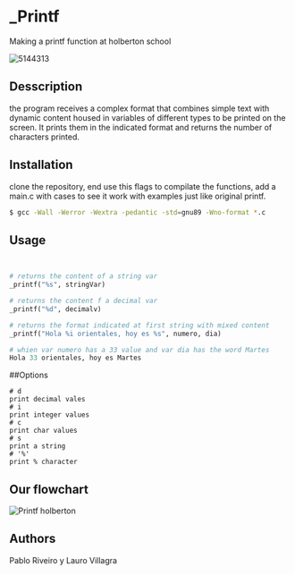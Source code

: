 # _Printf

Making a printf function at holberton school

![5144313](https://user-images.githubusercontent.com/58869893/229312957-ffc049e8-153f-4c54-b1cb-6690606443c0.jpg)

## Desscription

the program receives a complex format that combines simple text with dynamic content housed in variables of different types to be printed on the screen.
It prints them in the indicated format and returns the number of characters printed.

## Installation

clone the repository, end use this flags to compilate the functions, add a main.c with cases to see it work with examples just like original printf.

```bash
$ gcc -Wall -Werror -Wextra -pedantic -std=gnu89 -Wno-format *.c
`````

## Usage

```Python


# returns the content of a string var
_printf("%s", stringVar)

# returns the content f a decimal var
_printf("%d", decimalv)

# returns the format indicated at first string with mixed content
_printf("Hola %i orientales, hoy es %s", numero, dia)

# whien var numero has a 33 value and var dia has the word Martes
Hola 33 orientales, hoy es Martes
`````
##Options
```
# d
print decimal vales
# i
print integer values
# c
print char values
# s
print a string
# '%'
print % character

`````
## Our flowchart

![Printf holberton](https://user-images.githubusercontent.com/58869893/229386768-ffd83ebe-745c-49fd-b73f-da0ee6442931.png)

## Authors

Pablo Riveiro y Lauro Villagra

